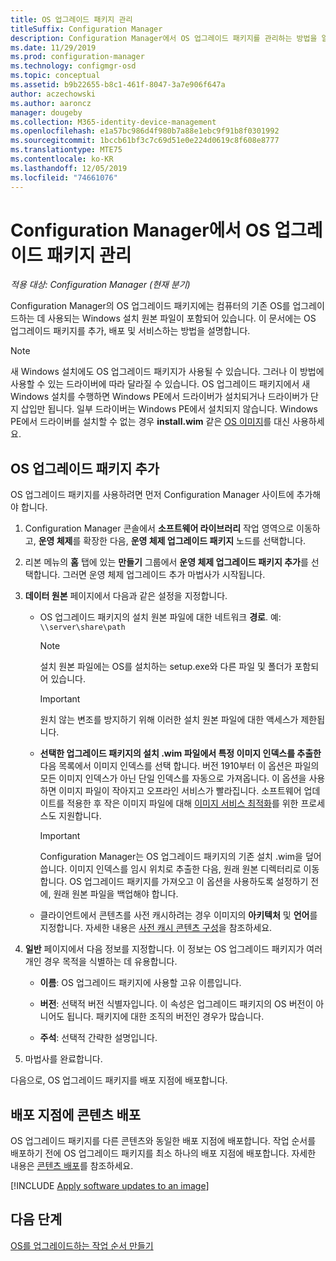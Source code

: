 ```yaml
---
title: OS 업그레이드 패키지 관리
titleSuffix: Configuration Manager
description: Configuration Manager에서 OS 업그레이드 패키지를 관리하는 방법을 알아봅니다.
ms.date: 11/29/2019
ms.prod: configuration-manager
ms.technology: configmgr-osd
ms.topic: conceptual
ms.assetid: b9b22655-b8c1-461f-8047-3a7e906f647a
author: aczechowski
ms.author: aaroncz
manager: dougeby
ms.collection: M365-identity-device-management
ms.openlocfilehash: e1a57bc986d4f980b7a88e1ebc9f91b8f0301992
ms.sourcegitcommit: 1bccb61bf3c7c69d51e0e224d0619c8f608e8777
ms.translationtype: MTE75
ms.contentlocale: ko-KR
ms.lasthandoff: 12/05/2019
ms.locfileid: "74661076"
---
```

# <a name="manage-os-upgrade-packages-with-configuration-manager"></a>Configuration Manager에서 OS 업그레이드 패키지 관리

*적용 대상: Configuration Manager (현재 분기)*

Configuration Manager의 OS 업그레이드 패키지에는 컴퓨터의 기존 OS를 업그레이드하는 데 사용되는 Windows 설치 원본 파일이 포함되어 있습니다. 이 문서에는 OS 업그레이드 패키지를 추가, 배포 및 서비스하는 방법을 설명합니다.

> [!NOTE]
> 새 Windows 설치에도 OS 업그레이드 패키지가 사용될 수 있습니다. 그러나 이 방법에 사용할 수 있는 드라이버에 따라 달라질 수 있습니다. OS 업그레이드 패키지에서 새 Windows 설치를 수행하면 Windows PE에서 드라이버가 설치되거나 드라이버가 단지 삽입만 됩니다. 일부 드라이버는 Windows PE에서 설치되지 않습니다. Windows PE에서 드라이버를 설치할 수 없는 경우 **install.wim** 같은 [OS 이미지](/configmgr/osd/get-started/manage-operating-system-images)를 대신 사용하세요.

## <a name="BKMK_AddOSUpgradePkgs"></a> OS 업그레이드 패키지 추가  

OS 업그레이드 패키지를 사용하려면 먼저 Configuration Manager 사이트에 추가해야 합니다.

1. Configuration Manager 콘솔에서 **소프트웨어 라이브러리** 작업 영역으로 이동하고, **운영 체제**를 확장한 다음, **운영 체제 업그레이드 패키지** 노드를 선택합니다.  

2. 리본 메뉴의 **홈** 탭에 있는 **만들기** 그룹에서 **운영 체제 업그레이드 패키지 추가**를 선택합니다. 그러면 운영 체제 업그레이드 추가 마법사가 시작됩니다.  

3. **데이터 원본** 페이지에서 다음과 같은 설정을 지정합니다.

    - OS 업그레이드 패키지의 설치 원본 파일에 대한 네트워크 **경로**. 예: `\\server\share\path`  

        > [!NOTE]  
        >  설치 원본 파일에는 OS를 설치하는 setup.exe와 다른 파일 및 폴더가 포함되어 있습니다.  

        > [!IMPORTANT]  
        >  원치 않는 변조를 방지하기 위해 이러한 설치 원본 파일에 대한 액세스가 제한됩니다.  

    - **선택한 업그레이드 패키지의 설치 .wim 파일에서 특정 이미지 인덱스를 추출한** 다음 목록에서 이미지 인덱스를 선택 합니다.<!--4931110--> 버전 1910부터 이 옵션은 파일의 모든 이미지 인덱스가 아닌 단일 인덱스를 자동으로 가져옵니다. 이 옵션을 사용하면 이미지 파일이 작아지고 오프라인 서비스가 빨라집니다. 소프트웨어 업데이트를 적용한 후 작은 이미지 파일에 대해 [이미지 서비스 최적화](#bkmk_resetbase)를 위한 프로세스도 지원합니다.  

        > [!IMPORTANT]  
        > Configuration Manager는 OS 업그레이드 패키지의 기존 설치 .wim을 덮어씁니다. 이미지 인덱스를 임시 위치로 추출한 다음, 원래 원본 디렉터리로 이동합니다. OS 업그레이드 패키지를 가져오고 이 옵션을 사용하도록 설정하기 전에, 원래 원본 파일을 백업해야 합니다.

    - 클라이언트에서 콘텐츠를 사전 캐시하려는 경우 이미지의 **아키텍처** 및 **언어**를 지정합니다. 자세한 내용은 [사전 캐시 콘텐츠 구성](/configmgr/osd/deploy-use/configure-precache-content)을 참조하세요.  

4. **일반** 페이지에서 다음 정보를 지정합니다. 이 정보는 OS 업그레이드 패키지가 여러 개인 경우 목적을 식별하는 데 유용합니다.  

    - **이름**: OS 업그레이드 패키지에 사용할 고유 이름입니다.  

    - **버전**: 선택적 버전 식별자입니다. 이 속성은 업그레이드 패키지의 OS 버전이 아니어도 됩니다. 패키지에 대한 조직의 버전인 경우가 많습니다.  

    - **주석**: 선택적 간략한 설명입니다.  

5. 마법사를 완료합니다.  

다음으로, OS 업그레이드 패키지를 배포 지점에 배포합니다.  

## <a name="BKMK_Distribute"></a> 배포 지점에 콘텐츠 배포  

OS 업그레이드 패키지를 다른 콘텐츠와 동일한 배포 지점에 배포합니다. 작업 순서를 배포하기 전에 OS 업그레이드 패키지를 최소 하나의 배포 지점에 배포합니다. 자세한 내용은 [콘텐츠 배포](/configmgr/core/servers/deploy/configure/deploy-and-manage-content#bkmk_distribute)를 참조하세요.  

[!INCLUDE [Apply software updates to an image](includes/wim-apply-updates.md)]

## <a name="next-steps"></a>다음 단계

[OS를 업그레이드하는 작업 순서 만들기](/configmgr/osd/deploy-use/create-a-task-sequence-to-upgrade-an-operating-system)
